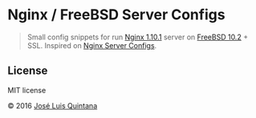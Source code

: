 # Nginx / FreeBSD Server Configs
> Small config snippets for run [Nginx 1.10.1](http://nginx.org/) server on [FreeBSD 10.2](https://www.freebsd.org/) + SSL. Inspired on [Nginx Server Configs](https://github.com/h5bp/server-configs-nginx).

## License
MIT license

© 2016 [José Luis Quintana](https://git.io/joseluisq)
